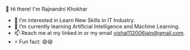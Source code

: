 👋 Hi there! I'm Rajnandni Khokhar
- 👀 I’m interested in Learn New Skills in IT Industry. 
- 🌱 I’m currently learning Artificial Intelligence and Machine Learning. 
- 📫 Reach me at my linked in or my email vishal112006jain@gmail.com.
- ⚡ Fun fact: 😄😄

<!---
Vishal-jain-01/Vishal-jain-01 is a ✨ special ✨ repository because its `README.md` (this file) appears on your GitHub profile.
You can click the Preview link to take a look at your changes.
--->
